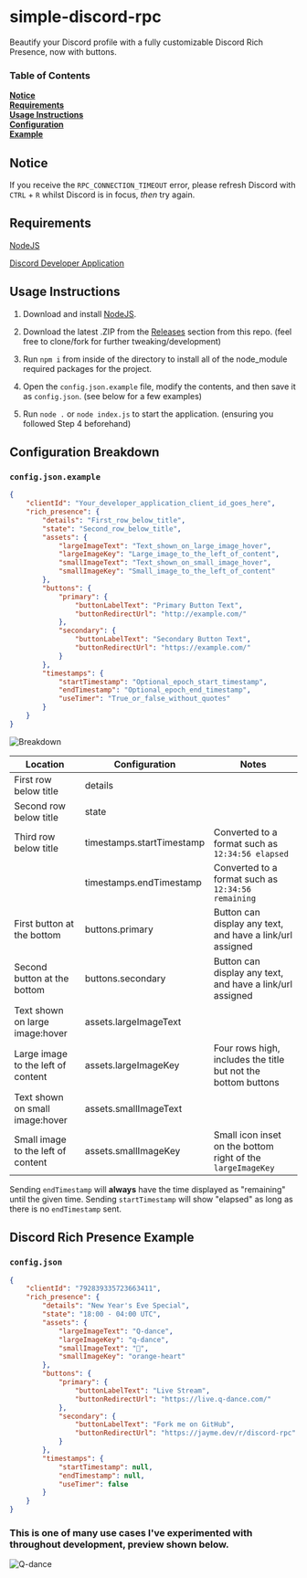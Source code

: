 # simple-discord-rpc

Beautify your Discord profile with a fully customizable Discord Rich Presence, now with buttons.

### Table of Contents
**[Notice](#notice)**<br>
**[Requirements](#requirements)**<br>
**[Usage Instructions](#usage-instructions)**<br>
**[Configuration](#configuration-breakdown)**<br>
**[Example](#discord-rich-presence-example)**

## Notice
If you receive the `RPC_CONNECTION_TIMEOUT` error, please refresh Discord with `CTRL` + `R` whilst Discord is in focus, *then* try again.

## Requirements
[NodeJS](https://nodejs.org/en/download/)

[Discord Developer Application](https://discord.com/developers/applications)

## Usage Instructions
1. Download and install [NodeJS](https://nodejs.org/en/download/).

2. Download the latest .ZIP from the [Releases](https://github.com/Jxyme/simple-discord-rpc/releases) section from this repo. (feel free to clone/fork for further tweaking/development)

3. Run `npm i` from inside of the directory to install all of the node_module required packages for the project.

4. Open the `config.json.example` file, modify the contents, and then save it as `config.json`. (see below for a few examples)

5. Run `node .` or `node index.js` to start the application. (ensuring you followed Step 4 beforehand)

## Configuration Breakdown

### `config.json.example`

```json
{
    "clientId": "Your_developer_application_client_id_goes_here",
    "rich_presence": {
        "details": "First_row_below_title",
        "state": "Second_row_below_title",
        "assets": {
            "largeImageText": "Text_shown_on_large_image_hover",
            "largeImageKey": "Large_image_to_the_left_of_content",
            "smallImageText": "Text_shown_on_small_image_hover",
            "smallImageKey": "Small_image_to_the_left_of_content"
        },
        "buttons": {
            "primary": {
                "buttonLabelText": "Primary Button Text",
                "buttonRedirectUrl": "http://example.com/"
            },
            "secondary": {
                "buttonLabelText": "Secondary Button Text",
                "buttonRedirectUrl": "https://example.com/"
            }
        },
        "timestamps": {
            "startTimestamp": "Optional_epoch_start_timestamp",
            "endTimestamp": "Optional_epoch_end_timestamp",
            "useTimer": "True_or_false_without_quotes"
        }
    }
}
```

![Breakdown](https://i.jayme.dev/p48TcWV.png)

| Location                           	| Configuration             	| Notes                                                         	|
|------------------------------------	|---------------------------	|---------------------------------------------------------------	|
| First row below title              	| details                   	|                                                               	|
| Second row below title             	| state                     	|                                                               	|
| Third row below title              	| timestamps.startTimestamp 	| Converted to a format such as `12:34:56 elapsed`              	|
|                                    	| timestamps.endTimestamp   	| Converted to a format such as `12:34:56 remaining`            	|
| First button at the bottom         	| buttons.primary           	| Button can display any text, and have a link/url assigned     	|
| Second button at the bottom        	| buttons.secondary         	| Button can display any text, and have a link/url assigned     	|
| Text shown on large image:hover    	| assets.largeImageText     	|                                                               	|
| Large image to the left of content 	| assets.largeImageKey      	| Four rows high, includes the title but not the bottom buttons 	|
| Text shown on small image:hover    	| assets.smallImageText     	|                                                               	|
| Small image to the left of content 	| assets.smallImageKey      	| Small icon inset on the bottom right of the `largeImageKey`   	|

Sending `endTimestamp` will **always** have the time displayed as "remaining" until the given time. Sending `startTimestamp` will show "elapsed" as long as there is no `endTimestamp` sent.

## Discord Rich Presence Example

### `config.json`
```json
{
    "clientId": "792839335723663411",
    "rich_presence": {
        "details": "New Year's Eve Special",
        "state": "18:00 - 04:00 UTC",
        "assets": {
            "largeImageText": "Q-dance",
            "largeImageKey": "q-dance",
            "smallImageText": "🧡",
            "smallImageKey": "orange-heart"
        },
        "buttons": {
            "primary": {
                "buttonLabelText": "Live Stream",
                "buttonRedirectUrl": "https://live.q-dance.com/"
            },
            "secondary": {
                "buttonLabelText": "Fork me on GitHub",
                "buttonRedirectUrl": "https://jayme.dev/r/discord-rpc"
            }
        },
        "timestamps": {
            "startTimestamp": null,
            "endTimestamp": null,
            "useTimer": false
        }
    }
}
```

### This is one of many use cases I've experimented with throughout development, preview shown below.

![Q-dance](https://i.jayme.dev/DZZdMYN.png)
